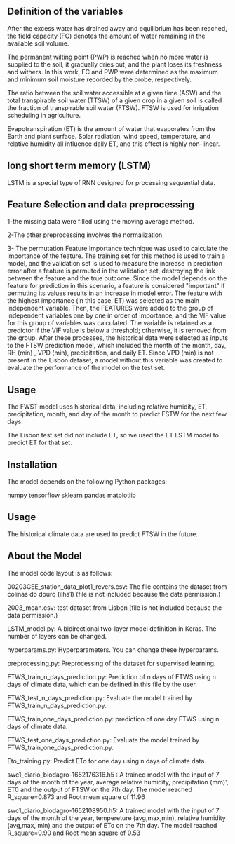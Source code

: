 ## Definition of the variables 

After the excess water has drained away and equilibrium has been reached, the field capacity (FC) denotes the amount of water remaining in the available soil volume.

The permanent wilting point (PWP) is reached when no more water is supplied to the soil, it gradually dries out, and the plant loses its freshness and withers.
In this work, FC and PWP were determined as the maximum and minimum soil moisture recorded by the probe, respectively.

The ratio between the soil water accessible at a given time (ASW) and the total transpirable soil water (TTSW) of a given crop in a given soil is called the fraction of transpirable soil water (FTSW). FTSW is used for irrigation scheduling in agriculture.

Evapotranspiration (ET) is the amount of water that evaporates from the Earth and plant surface. Solar radiation, wind speed, temperature, and relative humidity all influence daily ET, and this effect is highly non-linear.



## long short term memory (LSTM)
 LSTM is a special type of RNN  designed for processing sequential data. 
 
## Feature Selection and data preprocessing

1-the missing  data were filled using the moving average method. 

2-The other preprocessing  involves the normalization.

3- The permutation Feature Importance technique was used to calculate the importance of the feature. The training set for this method is used to train a model, and the validation set is used to measure the increase in prediction error after a feature is permuted in the validation set, destroying the link between the feature and the true outcome. Since the model depends on the feature for prediction in this scenario, a feature is considered "important" if permuting its values results in an increase in model error. The feature with the highest importance (in this case, ET) was selected as the main independent variable. Then, the FEATURES were added to the group of independent variables one by one in order of importance, and the VIF value for this group of variables was calculated.
The variable is retained as a predictor if the VIF value is below a threshold; otherwise, it is removed from the group. After these processes, the historical data were selected as inputs to the FTSW prediction model, which included the month of the  month, day, RH (min) , VPD (min), precipitation, and daily ET. Since VPD (min) is not present in the Lisbon dataset, a model without this variable was created to evaluate the performance of the model on the test set. 



## Usage 
 
 The FWST model uses historical data, including relative humidity, ET, precipitation, month, and day of the month to predict FSTW for the next few days.

The Lisbon test set did not include ET, so we used the ET LSTM model to predict ET for that set.

## Installation
The model depends on the following Python packages:

numpy
tensorflow
sklearn
pandas
matplotlib

## Usage
The historical climate data are used to predict FTSW in the future.
## About the Model

The model code layout is as follows:

00203CEE_station_data_plot1_revers.csv: The file contains the dataset from colinas do douro (ilha1) (file is not included because the data  permission.) 

2003_mean.csv: test dataset from Lisbon (file is not included because the data  permission.) 

LSTM_model.py: A bidirectional two-layer model definition in Keras. The number of layers can be changed.

hyperparams.py: Hyperparameters. You can change these hyperparams.

preprocessing.py: Preprocessing of the dataset for supervised learning.

FTWS_train_n_days_prediction.py: Prediction of n days of FTWS using n days of climate data, which can be defined in this file by the user.

FTWS_test_n_days_prediction.py: Evaluate the model trained by FTWS_train_n_days_prediction.py.

FTWS_train_one_days_prediction.py: prediction of one day FTWS using n days of climate data.

FTWS_test_one_days_prediction.py: Evaluate the model trained by FTWS_train_one_days_prediction.py.

Eto_training.py: Predict ETo for one day using n days of climate data.

swc1_diario_biodagro-1652176316.h5 : A trained model with the input of 7 days of the month of the year, average relative humidity, precipitation (mm)',
 ET0 and the output of FTSW on the 7th day. The model  reached  R_square=0.873
and Root mean square of 11.96

swc1_diario_biodagro-1652108950.h5: A trained model with the input of 7 days of the month of the year, tempereture (avg,max,min),
relative humidity (avg,max, min) and the output of ETo on the 7th day. The model  reached  R_square=0.90
and Root mean square of 0.53

